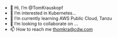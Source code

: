 - 👋 Hi, I’m @TomKrauskopf
- 👀 I’m interested in Kubernetes...
- 🌱 I’m currently learning AWS Public Cloud, Tanzu
- 💞️ I’m looking to collaborate on ...
- 📫 How to reach me thomkra@cdw.com

<!---
TomKrauskopf/TomKrauskopf is a ✨ special ✨ repository because its `README.md` (this file) appears on your GitHub profile.
You can click the Preview link to take a look at your changes.
--->
